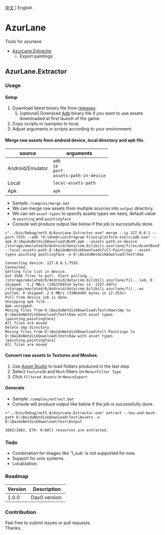 [中文](../../../) | English
# AzurLane

Tools for azurlane

+ [AzurLane.Extractor](#AzurLaneExtractor)
  + Export paintings

## AzurLane.Extractor

### Usage

#### Setup

1. Download latest binary file from [releases](https://github.com/Bakabase/AzurLane/releases).
   1. [optional] Download [Adb](https://developer.android.com/studio/releases/platform-tools#downloads) binary file if you want to use assets downloaded at first launch of the game.
2. Copy scripts in /samples to local.
3. Adjust arguments in scripts according to your environment.

#### Merge raw assets from android device, local directory and apk file.

| source | arguments |
| ----------- | ----------- |
| Android/Emulator | `adb`<br />`ip`<br />`port`<br />`assets-path-in-device` |
| Local | `local-assets-path` |
| Apk | `apk` |
+ Sample: `/samples/merge.bat`
+ We can merge raw assets from multiple sources into `output` directory.
+ We can set `asset-types` to specify assets types we need, default value is `painting` and `paintingface`
+ Console will produce output like below if the job is successfully done.
```console
>"../bin/Debug/net5.0/AzurLane.Extractor.exe" merge --ip 127.0.0.1 --port 7555 --adb "D:\OneDrive\Program Files\platform-tools\adb.exe" --apk D:\BaiduNetdiskDownload\BLHX.apk --assets-path-in-device /storage/emulated/0/Android/data/com.bilibili.azurlane/files/AssetBundles --local-assets-path D:\BaiduNetdiskDownload\Full-Paintings --asset-types painting paintingface -o D:\BaiduNetdiskDownload\Test\Raw

Connecting device: 127.0.0.1:7555.
Connected.
Getting file list in device.
Got 3546 files to pull. Start pulling...
/storage/emulated/0/Android/data/com.bilibili.azurlane/fil...led, 0 skipped. -1.2 MB/s (1563766514 bytes in -1257.497s)
/storage/emulated/0/Android/data/com.bilibili.azurlane/fil...es pulled, 0 skipped. 2.6 MB/s (33864405 bytes in 12.253s)
Pull from device job is done.
Unzipping apk file...
Apk unzipped.
Moving files from D:\BaiduNetdiskDownload\Test\Raw\tmp to D:\BaiduNetdiskDownload\Test\Raw with asset types [painting,paintingface]
All files are moved
Delete tmp directory.
Moving files from D:\BaiduNetdiskDownload\Full-Paintings to D:\BaiduNetdiskDownload\Test\Raw with asset types [painting,paintingface]
All files are moved
```

#### Convert raw assets to Textures and Meshes.

1. Use [Asset Studio](https://github.com/Perfare/AssetStudio) to load folders produced in the last step
2. Select `Texture2D` and `Mesh` filters on `Menu`>`Filter Type`
3. Click `Filtered Assets` in `Menu`>`Export`

#### Generate 

+ Sample: `/samples/extract.bat`
+ Console will produce output like below if the job is successfully done.
```console
>"../bin/Debug/net5.0/AzurLane.Extractor.exe" extract --tex-and-mesh-path D:\BaiduNetdiskDownload\Test\Assets -o D:\BaiduNetdiskDownload\Test\Output

1602/1602, ETA: 0:0All resources are extracted.
```

### Todo
+ Combination for images like '1_sub' is not supported for now.
+ Support for unix systems.
+ Localization.

### Roadmap
| Version      | Description |
| ----------- | ----------- |
| 1.0.0     | Day0 version.        |

### Contribution

Feel free to submit issues or pull requests.<br />
Thanks.